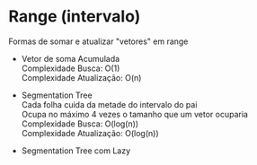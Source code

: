 # Range (intervalo)
Formas de somar e atualizar "vetores" em range

- Vetor de soma Acumulada\
Complexidade Busca: O(1)\
Complexidade Atualização: O(n)

- Segmentation Tree\
Cada folha cuida da metade do intervalo do pai\
Ocupa no máximo 4 vezes o tamanho que um vetor ocuparia\
Complexidade Busca: O(log(n))\
Complexidade Atualização: O(log(n))

- Segmentation Tree com Lazy